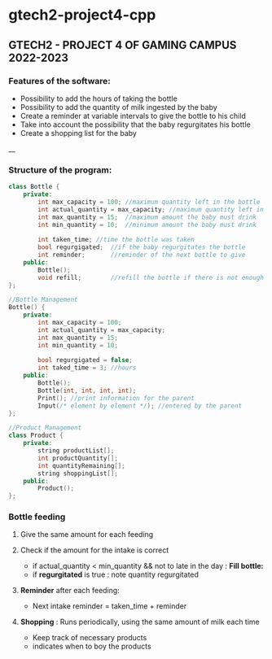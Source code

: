 # gtech2-project4-cpp
## GTECH2 - PROJECT 4 OF GAMING CAMPUS 2022-2023


### **Features of the software:**
- Possibility to add the hours of taking the bottle
- Possibility to add the quantity of milk ingested by the baby
- Create a reminder at variable intervals to give the bottle to his child
- Take into account the possibility that the baby regurgitates his bottle
- Create a shopping list for the baby

__

### **Structure of the program:**
```cpp
class Bottle {
	private:
		int max_capacity = 100;	//maximum quantity left in the bottle
		int actual_quantity = max_capacity;	//maximum quantity left in the bottle
		int max_quantity = 15;	//maximum amount the baby must drink
		int min_quantity = 10;	//minimum amount the baby must drink
		
		int taken_time;	//time the bottle was taken
		bool regurgigated;	//if the baby regurgitates the bottle
		int reminder;		//reminder of the next bottle to give
	public:
		Bottle();
		void refill;		//refill the bottle if there is not enough quantity in it
};

//Bottle Management
Bottle() {
	private:
		int max_capacity = 100;
		int actual_quantity = max_capacity;
		int max_quantity = 15;
		int min_quantity = 10;
		
		bool regurgigated = false;
		int taked_time = 3; //hours
	public:
		Bottle();
		Bottle(int, int, int, int);
		Print(); //print information for the parent
		Input(/* element by element */); //entered by the parent
};

//Product Management
class Product {
	private:
		string productList[];
		int productQuantity[];
		int quantityRemaining[];
		string shoppingList[];
	public:
		Product();
};
```

### **Bottle feeding**
1. Give the same amount for each feeding

2. Check if the amount for the intake is correct
	- if actual_quantity < min_quantity && not to late in the day : **Fill bottle:**
	- if **regurgitated** is true : note quantity regurgitated

4. **Reminder** after each feeding:
	- Next intake reminder = taken_time + reminder

5. **Shopping** : Runs periodically, using the same amount of milk each time
	- Keep track of necessary products
	- indicates when to boy the products
